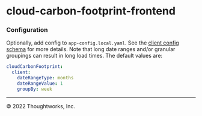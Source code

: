 # cloud-carbon-footprint-frontend

### Configuration

Optionally, add config to `app-config.local.yaml`. See the [client config schema](./config.d.ts) for more details. Note that long date ranges and/or granular groupings can result in long load times. The default values are:
```yaml
cloudCarbonFootprint:
  client:
    dateRangeType: months
    dateRangeValue: 1
    groupBy: week
```

---

© 2022 Thoughtworks, Inc.
